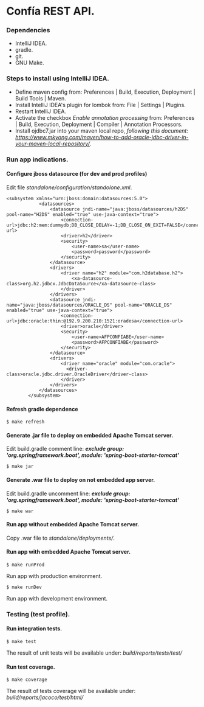 # Confía REST API. 
### Dependencies
  - IntelliJ IDEA.
  - gradle.
  - git.
  - GNU Make.
  
### Steps to install using IntelliJ IDEA.
  - Define maven config from: Preferences | Build, Execution, Deployment | Build Tools | Maven.
  - Install IntelliJ IDEA's plugin for lombok from: File | Settings | Plugins.
  - Restart IntelliJ IDEA.
  - Activate the checkbox *Enable annotation processing* from: Preferences | Build, Execution, Deployment | Compiler | Annotation Processors.
  - Install ojdbc7.jar into your maven local repo, *following this document: https://www.mkyong.com/maven/how-to-add-oracle-jdbc-driver-in-your-maven-local-repository/*.

### Run app indications.

#### Configure jboss datasource (for dev and prod profiles)
Edit file *standalone/configuration/standolone.xml*.
```
<subsystem xmlns="urn:jboss:domain:datasources:5.0">
            <datasources>
                <datasource jndi-name="java:jboss/datasources/h2DS" pool-name="H2DS" enabled="true" use-java-context="true">
                    <connection-url>jdbc:h2:mem:dummydb;DB_CLOSE_DELAY=-1;DB_CLOSE_ON_EXIT=FALSE</connection-url>
                    <driver>h2</driver>
                    <security>
                        <user-name>sa</user-name>
                        <password>password</password>
                    </security>
                </datasource>
                <drivers>
                    <driver name="h2" module="com.h2database.h2">
                        <xa-datasource-class>org.h2.jdbcx.JdbcDataSource</xa-datasource-class>
                    </driver>
                </drivers>
                <datasource jndi-name="java:jboss/datasources/ORACLE_DS" pool-name="ORACLE_DS" enabled="true" use-java-context="true">
                    <connection-url>jdbc:oracle:thin:@192.9.200.210:1521:oradesa</connection-url>
                    <driver>oracle</driver>
                    <security>
                        <user-name>AFPCONFIABE</user-name>
                        <password>AFPCONFIABE</password>
                    </security>
                </datasource>
                <drivers>
                    <driver name="oracle" module="com.oracle">
                      <driver-class>oracle.jdbc.driver.OracleDriver</driver-class>
                    </driver>
                </drivers>
            </datasources>
        </subsystem>
```
#### Refresh gradle dependence
```
$ make refresh
```
#### Generate .jar file to deploy on embedded Apache Tomcat server.
Edit build.gradle comment line: *****exclude group: 'org.springframework.boot', module: 'spring-boot-starter-tomcat'*****
```
$ make jar
```
#### Generate .war file to deploy on not embedded app server.
Edit build.gradle uncomment line: *****exclude group: 'org.springframework.boot', module: 'spring-boot-starter-tomcat'*****
```
$ make war
```

#### Run app without embedded Apache Tomcat server.
Copy .war file to *standalone/deployments/*.

#### Run app with embedded Apache Tomcat server.
```
$ make runProd
```
Run app with production environment.

```
$ make runDev
```
Run app with development environment.

### Testing (test profile).

#### Run integration tests.
```
$ make test
```
The result of unit tests will be available under: *build/reports/tests/test/*

#### Run test coverage.
```
$ make coverage
```
The result of tests coverage will be available under: *build/reports/jacoco/test/html/*
